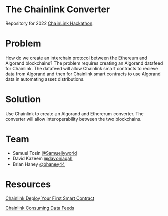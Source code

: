 # The Chainlink Converter
Repository for 2022 [ChainLink Hackathon](https://chain.link/hackathon).

# Problem
How do we create an interchain protocol between the Ethereum and Algorand blockchains? The problem requires creating an Algorand datafeed for Chainlink. The datafeed will allow Chainlink smart contracts to recieve data from Algorand and then for Chainlink smart contracts to use Algorand data in automating asset distributions.

# Solution
Use Chainlink to create an Algorand and Ethererum converter. The converter will allow interoperability between the two blockchains.

# Team
- Samuel Tosin [@Samuellyworld](https://github.com/samuellyworld)
- David Kazeem [@davonjagah](https://github.com/davonjagah)
- Brian Haney [@bhaney44](https://github.com/bhaney44)


# Resources
[Chainlink Deploy Your First Smart Contract](https://docs.chain.link/docs/deploy-your-first-contract/)

[Chainlink Consuming Data Feeds](https://docs.chain.link/docs/consuming-data-feeds/)
